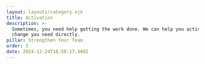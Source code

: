 ```yaml
---
layout: layouts/category.njk
title: Activation
description: >-
  Sometimes, you need help getting the work done. We can help you activate the
  change you need directly.
pillar: Strengthen Your Team
order: 3
date: 2024-12-24T18:50:17.488Z
---
```


